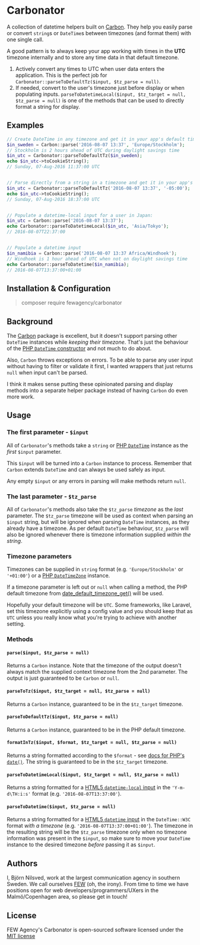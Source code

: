 # Carbonator
A collection of datetime helpers built on [Carbon](http://carbon.nesbot.com).
They help you easily parse or convert `string`s or `DateTime`s between timezones (and format them) with one single call.

A good pattern is to always keep your app working with times in the **UTC** timezone internally
and to store any time data in that default timezone.

1. Actively convert any times to UTC when user data enters the application.
This is the perfect job for `Carbonator::parseToDefaultTz($input, $tz_parse = null)`.
2. If needed, convert to the user's timezone just before display or when populating inputs.
`parseToDatetimeLocal($input, $tz_target = null, $tz_parse = null)`
is one of the methods that can be used to directly format a string for display.

## Examples
```php
// Create DateTime in any timezone and get it in your app's default timezone:
$in_sweden = Carbon::parse('2016-08-07 13:37', 'Europe/Stockholm');
// Stockholm is 2 hours ahead of UTC during daylight savings time
$in_utc = Carbonator::parseToDefaultTz($in_sweden);
echo $in_utc->toCookieString();
// Sunday, 07-Aug-2016 11:37:00 UTC


// Parse directly from a string in a timezone and get it in your app's default timezone:
$in_utc = Carbonator::parseToDefaultTz('2016-08-07 13:37', '-05:00');
echo $in_utc->toCookieString();
// Sunday, 07-Aug-2016 18:37:00 UTC


// Populate a datetime-local input for a user in Japan:
$in_utc = Carbon::parse('2016-08-07 13:37');
echo Carbonator::parseToDatetimeLocal($in_utc, 'Asia/Tokyo');
// 2016-08-07T22:37:00


// Populate a datetime input
$in_namibia = Carbon::parse('2016-08-07 13:37 Africa/Windhoek');
// Windhoek is 1 hour ahead of UTC when not on daylight savings time
echo Carbonator::parseToDatetime($in_namibia);
// 2016-08-07T13:37:00+01:00
```

## Installation & Configuration
> composer require fewagency/carbonator

## Background
The [Carbon](http://carbon.nesbot.com) package is excellent,
but it doesn't support parsing other `DateTime` instances while *keeping their timezone*.
That's just the behaviour of the [PHP `DateTime` constructor](http://php.net/manual/en/datetime.construct.php)
and not much to do about.

Also, `Carbon` throws exceptions on errors.
To be able to parse any user input without having to filter or validate it first,
I wanted wrappers that just returns `null` when input can't be parsed. 

I think it makes sense putting these opinionated parsing and display methods into a separate
helper package instead of having `Carbon` do even more work.

## Usage

### The first parameter - `$input`
All of `Carbonator`'s methods take a `string` or
[PHP `DateTime`](http://php.net/manual/en/class.datetime.php)
instance as the *first* `$input` parameter.

This `$input` will be turned into a `Carbon` instance to process.
Remember that `Carbon` extends `DateTime` and can always be used safely as input.

Any empty `$input` or any errors in parsing will make methods return `null`.

### The last parameter - `$tz_parse`
All of `Carbonator`'s methods also take the `$tz_parse` *timezone* as the *last* parameter.
The `$tz_parse` timezone will be used as context when parsing an `$input` string,
but will be ignored when parsing `DateTime` instances, as they already have a timezone.
As per default `DateTime` behaviour, `$tz_parse` will also be ignored whenever there is timezone
information supplied *within the string*.

### Timezone parameters
Timezones can be supplied in `string` format (e.g. `'Europe/Stockholm'` or `'+01:00'`) or a
[PHP `DateTimeZone`](http://php.net/manual/en/class.datetimezone.php) instance.

If a timezone parameter is left out or `null` when calling a method,
the PHP default timezone from
[date_default_timezone_get()](http://php.net/manual/en/function.date-default-timezone-get.php)
will be used.

Hopefully your default timezone will be `UTC`.
Some frameworks, like Laravel, set this timezone explicitly using a config value
and you should keep that as `UTC` unless you really know what you're trying to achieve with
another setting. 

### Methods
#### `parse($input, $tz_parse = null)`
Returns a `Carbon` instance.
Note that the timezone of the output doesn't always match the supplied context timezone
from the 2nd parameter. The output is just guaranteed to be `Carbon` or `null`.

#### `parseToTz($input, $tz_target = null, $tz_parse = null)`
Returns a `Carbon` instance, guaranteed to be in the `$tz_target` timezone.

#### `parseToDefaultTz($input, $tz_parse = null)`
Returns a `Carbon` instance, guaranteed to be in the PHP default timezone.

#### `formatInTz($input, $format, $tz_target = null, $tz_parse = null)`
Returns a string formatted according to the `$format` - see [docs for PHP's `date()`](http://php.net/manual/en/function.date.php).
The string is guaranteed to be in the `$tz_target` timezone.

#### `parseToDatetimeLocal($input, $tz_target = null, $tz_parse = null)`
Returns a string formatted for a
[HTML5 `datetime-local` input](http://www.w3.org/TR/html-markup/input.datetime-local.html)
in the `'Y-m-d\TH:i:s'` format (e.g. `'2016-08-07T13:37:00'`).

#### `parseToDatetime($input, $tz_parse = null)`
Returns a string formatted for a [HTML5 `datetime` input](http://www.w3.org/TR/html-markup/input.datetime.html)
in the `DateTime::W3C` format *with a timezone* (e.g. `'2016-08-07T13:37:00+01:00'`).
The timezone in the resulting string will be the `$tz_parse` timezone only when no
timezone information was present in the `$input`, so make sure to move your
`DateTime` instance to the desired timezone *before* passing it as `$input`.

## Authors
I, Björn Nilsved, work at the largest communication agency in southern Sweden.
We call ourselves [FEW](http://fewagency.se) (oh, the irony).
From time to time we have positions open for web developers/programmers/UXers in the Malmö/Copenhagen area,
so please get in touch!

## License
FEW Agency's Carbonator is open-sourced software licensed under the
[MIT license](http://opensource.org/licenses/MIT)
